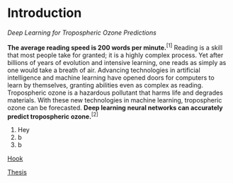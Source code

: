 # Introduction
*Deep Learning for Tropospheric Ozone Predictions*

**The average reading speed is 200 words per minute.**<sup name="1">[1]</sup>
Reading is a skill that most people take for granted; it is a
highly complex process. Yet after billions of years of
evolution and intensive learning, one reads as simply as one
would take a breath of air. Advancing technologies in
artificial intelligence and machine learning have opened doors
for computers to learn by themselves, granting abilities even
as complex as reading. Tropospheric ozone is a hazardous
pollutant that harms life and degrades materials. With these
new technologies in machine learning, tropospheric ozone can
be forecasted. **Deep learning neural networks can accurately
predict tropospheric ozone.**<sup name="2">[2]</sup>

1. Hey
  1. b
  1. b


[Hook](#1)

[Thesis](#2)